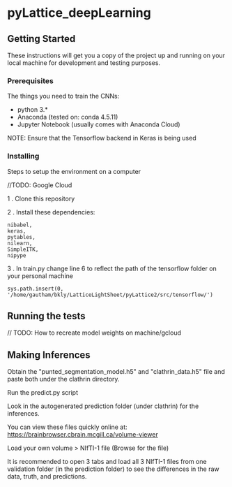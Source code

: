 # pyLattice_deepLearning

## Getting Started

These instructions will get you a copy of the project up and running on your local machine for development and testing purposes.

### Prerequisites

The things you need to train the CNNs:
* python 3.*
* Anaconda (tested on: conda 4.5.11)
* Jupyter Notebook (usually comes with Anaconda Cloud)

NOTE: Ensure that the Tensorflow backend in Keras is being used

### Installing

Steps to setup the environment on a computer

//TODO: Google Cloud

 1 . Clone this repository
 
 2 . Install these dependencies:
```
nibabel,
keras,
pytables,
nilearn,
SimpleITK,
nipype
```

 3 .  In train.py change line 6 to reflect the path of the tensorflow folder on your personal machine

```
sys.path.insert(0, '/home/gautham/bkly/LatticeLightSheet/pyLattice2/src/tensorflow/')
```

## Running the tests
// TODO: How to recreate model weights on machine/gcloud

## Making Inferences

Obtain the "punted_segmentation_model.h5" and "clathrin_data.h5" file and paste both under the clathrin directory.

Run the predict.py script

Look in the autogenerated prediction folder (under clathrin) for the inferences.

You can view these files quickly online at: https://brainbrowser.cbrain.mcgill.ca/volume-viewer

Load your own volume > NIfTI-1 file (Browse for the file)

It is recommended to open 3 tabs and load all 3 NIfTI-1 files from one validation folder (in the prediction folder) to see the differences in the raw data, truth, and predictions.


